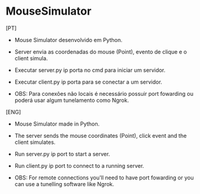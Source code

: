 # MouseSimulator

[PT]

- Mouse Simulator desenvolvido em Python.
- Server envia as coordenadas do mouse (Point), evento de clique e o client simula.
- Executar server.py ip porta no cmd para iniciar um servidor.
- Executar client.py ip porta para se conectar a um servidor.

- OBS: Para conexões não locais é necessário possuir port fowarding ou poderá usar algum tunelamento como Ngrok.


[ENG]
- Mouse Simulator made in Python.
- The server sends the mouse coordinates (Point), click event and the client simulates.
- Run server.py ip port to start a server.
- Run client.py ip port to connect to a running server.

- OBS: For remote connections you'll need to have port fowarding or you can use a tunelling software like Ngrok.
